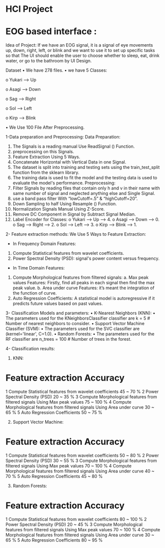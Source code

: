 # HCI Project
# EOG based interface :

Idea of Project:
If we have an EOG signal, it is a signal of eye movements up, down, right, left, or blink and we want to use it to set up specific tasks so that The UI should enable the user to choose whether to sleep, eat, drink water, or go to the bathroom by UI Design.

Dataset
•	We have 278 files. 
•	we have 5 Classes:

o	Yukari --> Up

o	Asagi --> Down

o	Sag --> Right 

o	Sol --> Left

o	Kirp --> Blink

•	We Use 100 File After Preprocessing.

1-Data preparation and Preprocessing:
Data Preparation:
1)	The Signals is a reading manual Use ReadSignal () Function.
2)	preprocessing on this Signals.
3)	Feature Extraction Using 5 Ways.
4)	Concatenate Horizontal with Vertical Data in one Signal.
5)	The dataset is split into training and testing sets using the train_test_split function from the sklearn library.
6)	The training data is used to fit the model and the testing data is used to evaluate the model's performance.
Preprocessing:
1)	Filter Signals by reading files that contain only h and v in their name with same number of signal and neglected anything else and Single Signal.
2)	use a band pass filter With “lowCutoff=.5” & “highCutoff=20”. 
3)	Down Sampling to half Using Resample () Function.
4)	Normalization Signals Manual Using Z-Score.
5)	Remove DC Component in Signal by Subtract Signal Median.
6)	Label Encoder for Classes:
o	Yukari --> Up --> 4.
o	Asagi --> Down --> 0.
o	Sag --> Right --> 2.
o	Sol --> Left --> 3.
o	Kirp --> Blink --> 1.

2- Feature extraction methods: 
We Use 5 Ways to Feature Extraction:
- In Frequency Domain Features: 
1)	Compute Statistical features from wavelet coefficients.
2)	Power Spectral Density (PSD): signal's power content versus frequency.

- In Time Domain Features:
1)	Compute Morphological features from filtered signals:
a.	Max peak values Features: Firstly, find all peaks in each signal then find the max peak value.
b.	Area under curve Features: it’s meant the integration of the function of curve.
2)	Auto Regression Coefficients: A statistical model is autoregressive if it predicts future values based on past values.

3- Classification Models and parameters:
•	K-Nearest Neighbors (KNN):
•	The parameters used for the KNeighborsClassifier classifier are k = 5 # Number of nearest neighbors to consider.
•	Support Vector Machine Classifier (SVM):
•	The parameters used for the SVC classifier are (kernel='linear', C=1.0).
•	Random Forests:
•	The parameters used for the RF classifier are n_trees = 100 # Number of trees in the forest.

4- Classification results:
1)	KNN:
#	Feature extraction	Accuracy
1	Compute Statistical features from wavelet coefficients	45 ~ 70 %
2	Power Spectral Density (PSD)	20 ~ 35 %
3	Compute Morphological features from filtered signals Using Max peak values	75 ~ 100 %
4	Compute Morphological features from filtered signals Using Area under curve	30 ~ 65 %
5	Auto Regression Coefficients	50 ~ 75 %

2)	Support Vector Machine:
#	Feature extraction	Accuracy
1	Compute Statistical features from wavelet coefficients	50 ~ 80 %
2	Power Spectral Density (PSD)	30 ~ 55 %
3	Compute Morphological features from filtered signals Using Max peak values	70 ~ 100 %
4	Compute Morphological features from filtered signals Using Area under curve	40 ~ 70 %
5	Auto Regression Coefficients	45 ~ 80 %

3)	Random Forests:
#	Feature extraction	Accuracy
1	Compute Statistical features from wavelet coefficients 	80 ~ 100 %
2	Power Spectral Density (PSD)	20 ~ 45 %
3	Compute Morphological features from filtered signals Using Max peak values	70 ~ 100 %
4	Compute Morphological features from filtered signals Using Area under curve	30 ~ 65 %
5	Auto Regression Coefficients	80 ~ 95 %

